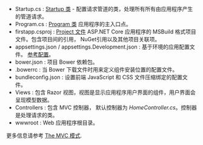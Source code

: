 * Startup.cs : [Startup 类](../fundamentals/startup.md) - 配置请求管道的类，处理所有所有由应用程序产生的管道请求。
* Program.cs : [Program 类](../fundamentals/index.md) 应用程序的主入口点。
* firstapp.csproj : [Project 文件](https://docs.microsoft.com/en-us/dotnet/articles/core/preview3/tools/csproj) ASP.NET Core 应用程序的 MSBuild 格式项目文件。包含项目间的引用， NuGet引用以及其他项目关联项。
* appsettings.json / appsettings.Development.json : 基于环境的应用配置文件。 [参考配置](xref:fundamentals/configuration)。
* bower.json : 项目 Bower 依赖包。
* .bowerrc : 当 Bower 下载文件时用来定义组件安装位置的配置文件。
* bundleconfig.json : 设置前端 JavaScript 和 CSS 文件压缩绑定的配置文件。
* Views : 包含 Razor 视图，视图是显示应用程序用户界面的组件，用户界面会呈现模型数据。
* Controllers : 包含 MVC 控制器， 默认控制器为 *HomeController.cs*。控制器是处理请求的类。
* wwwroot : Web 应用程序根目录。

更多信息请参考 [The MVC 模式](xref:mvc/overview).
